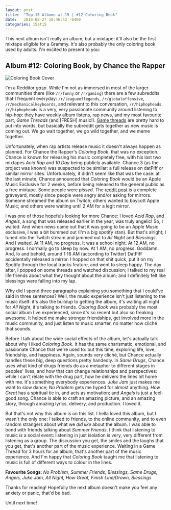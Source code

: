 ```yaml
---
layout: post
title:  "Top 15 Albums at 15 | #12 Coloring Book"
date:   2016-08-27 10:46:42 -0400
categories: 15at15
---
```


This next album isn't really an album, but a mixtape: it'll also be the first mixtape eligible for a Grammy. It's also probably the only coloring book used by adults. I'm excited to present to you:


## Album #12: Coloring Book, by Chance the Rapper

![Coloring Book Cover]({{site.baseurl}}/img/albums/coloring-book.jpg)

I'm a Redditor *gasp*. While I'm not as immersed in most of the larger communities there (like `/r/funny` or `/r/gaming`) there are a few subreddits that I frequent everyday: `/r/leagueoflegends`, `/r/globaloffensive`, `/r/mechanicalkeyboards`, and relevant to this conversation, `/r/hiphopheads`. `/r/hiphopheads` is a very, very passionate community around listening to hip-hop: they have weekly album listens, rap news, and my most favourite part, *Game Threads* (and [FRESH] music!). [Game threads](https://www.reddit.com/r/hiphopheads/comments/4gx1kl/ovo_sound_radio_episode_20_views_game_thread/?ref=search_posts) are pretty hard to put into words, but basically the subreddit gets together as new music is coming out. We go wait together, we go wild together, and we meme together.

Unfortunately, when rap artists release music it doesn't always happen as planned. For Chance the Rapper's *Coloring Book*, that was no exception. Chance is known for releasing his music completely free, with his last two mixtapes *Acid Rap* and *10 Day* being publicly available. Chance 3 (as the project was known) was suspected to be similar: a full release on datPiff or similar mirror sites. Unfortunately, it didn't seem like that was the case: at the last minute, Chance announced that *Coloring Book* would be an Apple Music Exclusive for 2 weeks, before being released to the general public as a free mixtape. Some people were *pissed*. The [reddit post](https://www.reddit.com/r/hiphopheads/comments/4j4dpj/fresh_chance_the_rapper_coloring_book/) is a complete graveyard, mostly since people were angry and/or asking for mirrors. Someone streamed the album on Twitch; others wanted to boycott Apple Music; and others were waiting until 2 AM for a legit mirror.

I was one of those hopefuls looking for more Chance: I loved *Acid Rap*, and *Angels*, a song that was released earlier in the year, was truly angelic! So, I waited. And when news came out that it was going to be an Apple Music exclusive, I was a bit bummed out (I'm a big spotify stan). But that's alright; I tuned into the Twitch stream and jammed out to *All Night* and *Blessings*. And I waited. At 11 AM, no progress. It was a school night. At 12 AM, no progress. I normally go to sleep by now. At 1 AM, no progress. Goddamn. And, lo and behold, around 1:18 AM (according to Twitter) DatPiff accidentally released a mirror. I hopped on that shit quick, put it on my Spotify through the local tracks feature, and went to sleep happy. The day after, I popped on some threads and watched discussion; I talked to my real life friends about what they thought about the album; and I definitely felt like blessings were falling into my lap.

Why did I spend three paragraphs explaining you something that I could've said in three sentences? Well, the music experience isn't just listening to the music itself: it's also the buildup to getting the album, it's waiting all night for *All Night*, it's talking to friends. *Coloring Book* was probably the most social album I've experienced, since it's so recent but also so freaking awesome. It helped me make stronger friendships, get involved more in the music community, and just listen to music smarter, no matter how cliché that sounds.

Before I talk about the wide social effects of the album, let's actually talk about why I liked *Coloring Book*. It has the same charismatic, emotional, and passionate Chance that we're used to: but this time, exploring life, love, friendship, and happiness. Again, sounds very cliché, but Chance actually handles these big, deep questions pretty handedly. In *Same Drugs*, Chance uses what kind of drugs friends do as a metaphor to different stages in peoples' lives, and how that can change relationships and perspectives: while I can't relate with the drug part, how he delivers the lines hit home with me. It's something everybody experiences. *Juke Jam* just makes me want to slow dance; *No Problem* gets me hyped for almost anything. *How Great* has a spiritual tie in, and acts as motivation; and *Angels* is just a feel-good song. Chance is able to craft an amazing picture, and an amazing story, through amazing lyrics, delivery, and production. I loved it.

But that's not why this album is on this list. I hella loved this album, but I wasn't the only one: I talked to friends, to the online community, and to even random strangers about what we *did like* about the album. I was able to bond with friends talking about *Summer Friends*. I think that listening to music *is* a social event: listening in just isolation is very, very different from listening as a group. The discussion you get, the smiles and the laughs that you get, that's another part of the music experience. Waiting in a Game Thread for 3 hours for an album, that's another part of the music experience. And I'm happy that *Coloring Book* taught me that listening to music is full of different ways to colour in the lines.


**Favourite Songs**: *No Problem, Summer Friends, Blessings, Same Drugs, Angels, Juke Jam, All Night, How Great, Finish Line/Drown, Blessings*

Thanks for reading! Hopefully the next album doesn't make you feel any anxiety or panic, that'd be bad.

Until next time!
